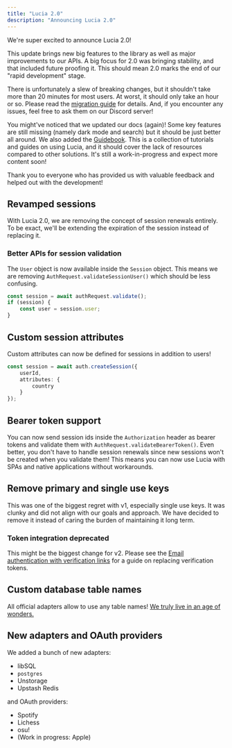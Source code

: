 ```yaml
---
title: "Lucia 2.0"
description: "Announcing Lucia 2.0"
---
```


We're super excited to announce Lucia 2.0!

This update brings new big features to the library as well as major improvements to our APIs. A big focus for 2.0 was bringing stability, and that included future proofing it. This should mean 2.0 marks the end of our "rapid development" stage.

There is unfortunately a slew of breaking changes, but it shouldn't take more than 20 minutes for most users. At worst, it should only take an hour or so. Please read the [migration guide]() for details. And, if you encounter any issues, feel free to ask them on our Discord server!

You might've noticed that we updated our docs (again)! Some key features are still missing (namely dark mode and search) but it should be just better all around. We also added the [Guidebook](/guidebook). This is a collection of tutorials and guides on using Lucia, and it should cover the lack of resources compared to other solutions. It's still a work-in-progress and expect more content soon!

Thank you to everyone who has provided us with valuable feedback and helped out with the development!

## Revamped sessions

With Lucia 2.0, we are removing the concept of session renewals entirely. To be exact, we'll be extending the expiration of the session instead of replacing it.

### Better APIs for session validation

The `User` object is now available inside the `Session` object. This means we are removing `AuthRequest.validateSessionUser()` which should be less confusing.

```ts
const session = await authRequest.validate();
if (session) {
	const user = session.user;
}
```

## Custom session attributes

Custom attributes can now be defined for sessions in addition to users!

```ts
const session = await auth.createSession({
	userId,
	attributes: {
		country
	}
});
```

## Bearer token support

You can now send session ids inside the `Authorization` header as bearer tokens and validate them with `AuthRequest.validateBearerToken()`. Even better, you don't have to handle session renewals since new sessions won't be created when you validate them! This means you can now use Lucia with SPAs and native applications without workarounds.

## Remove primary and single use keys

This was one of the biggest regret with v1, especially single use keys. It was clunky and did not align with our goals and approach. We have decided to remove it instead of caring the burden of maintaining it long term.

### Token integration deprecated

This might be the biggest change for v2. Please see the [Email authentication with verification links](/guidebook/sign-in-with-email-and-password) for a guide on replacing verification tokens.

## Custom database table names

All official adapters allow to use any table names! [We truly live in an age of wonders.](https://www.youtube.com/live/GYkq9Rgoj8E?feature=share&t=2331)

## New adapters and OAuth providers

We added a bunch of new adapters:

- libSQL
- `postgres`
- Unstorage
- Upstash Redis

and OAuth providers:

- Spotify
- Lichess
- osu!
- (Work in progress: Apple)